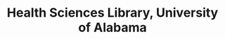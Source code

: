 ---
layout: repo
title: "Health Sciences Library, University of Alabama"
id: 11047
permalink: repos/11047/
---